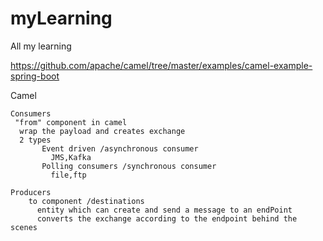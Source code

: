# myLearning
All my learning

https://github.com/apache/camel/tree/master/examples/camel-example-spring-boot

Camel

    Consumers
     "from" component in camel 
      wrap the payload and creates exchange
      2 types 
           Event driven /asynchronous consumer
             JMS,Kafka
           Polling consumers /synchronous consumer
             file,ftp
    
    Producers
        to component /destinations
          entity which can create and send a message to an endPoint
          converts the exchange according to the endpoint behind the scenes

